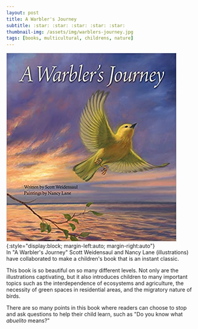 ```yaml
---
layout: post
title: A Warbler's Journey
subtitle: :star: :star: :star: :star: :star:
thumbnail-img: /assets/img/warblers-journey.jpg
tags: [books, multicultural, childrens, nature]
---
```

![A Warbler's Journey cover](/assets/img/warblers-journey.jpg){:style="display:block; margin-left:auto; margin-right:auto"}
<br>
In "A Warbler's Journey" Scott Weidensaul and Nancy Lane (illustrations) have collaborated to make a children's book that is an instant classic.

This book is so beautiful on so many different levels. Not only are the illustrations captivating, but it also introduces children to many important topics such as the interdependence of ecosystems and agriculture, the necessity of green spaces in residential areas, and the migratory nature of birds.

There are so many points in this book where readers can choose to stop and ask questions to help their child learn, such as "Do you know what *abuelito* means?"